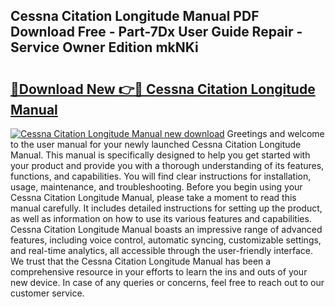 ## Cessna Citation Longitude Manual PDF Download Free - Part-7Dx User Guide Repair - Service Owner Edition mkNKi

# <h2><a href="http://bc4221.oget.top/?id=Cessna+Citation+Longitude+Manual">🔗Download New 👉🔴 Cessna Citation Longitude Manual</a></h2>

[![Cessna Citation Longitude Manual new download](https://i.imgur.com/5g1atiW.png)](http://bc4221.oget.top/?id=Cessna+Citation+Longitude+Manual)
Greetings and welcome to the user manual for your newly launched Cessna Citation Longitude Manual. This manual is specifically designed to help you get started with your product and provide you with a thorough understanding of its features, functions, and capabilities. You will find clear instructions for installation, usage, maintenance, and troubleshooting. Before you begin using your Cessna Citation Longitude Manual, please take a moment to read this manual carefully. It includes detailed instructions for setting up the product, as well as information on how to use its various features and capabilities. Cessna Citation Longitude Manual boasts an impressive range of advanced features, including voice control, automatic syncing, customizable settings, and real-time analytics, all accessible through the user-friendly interface. We trust that the Cessna Citation Longitude Manual has been a comprehensive resource in your efforts to learn the ins and outs of your new device. In case of any queries or concerns, feel free to reach out to our customer service.
